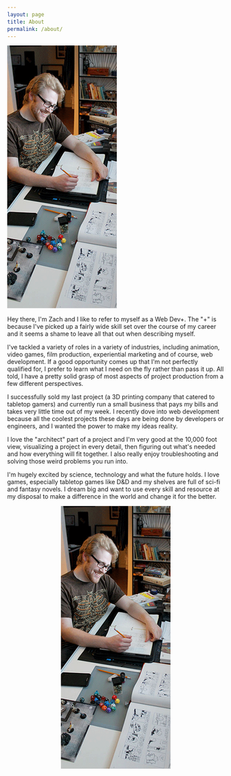 ```yaml
---
layout: page
title: About
permalink: /about/
---
```


<div>
<img id="about-img" src="/img/about_zach.png">
<p class="justify">Hey there, I'm Zach and I like to refer to myself as a Web Dev+. The "+" is because I've picked up a fairly wide skill set over the course of my career and it seems a shame to leave all that out when describing myself.</p>

<p class="justify">I've tackled a variety of roles in a variety of industries, including animation, video games, film production, experiential marketing and of course, web development. If a good opportunity comes up that I'm not perfectly qualified for, I prefer to learn what I need on the fly rather than pass it up. All told, I have a pretty solid grasp of most aspects of project production from a few different perspectives.</p>

<p class="justify">I successfully sold my last project (a 3D printing company that catered to tabletop gamers) and currently run a small business that pays my bills and takes very little time out of my week. I recently dove into web development because all the coolest projects these days are being done by developers or engineers, and I wanted the power to make my ideas reality.</p>

<p class="justify">I love the "architect" part of a project and I'm very good at the 10,000 foot view, visualizing a project in every detail, then figuring out what's needed and how everything will fit together. I also really enjoy troubleshooting and solving those weird problems you run into.</p>

<p class="justify">I'm hugely excited by science, technology and what the future holds. I love games, especially tabletop games like D&D and my shelves are full of sci-fi and fantasy novels. I dream big and want to use every skill and resource at my disposal to make a difference in the world and change it for the better.
</p>
<center><img id="about-img-small" src="/img/about_zach.png"></center>
</div>
